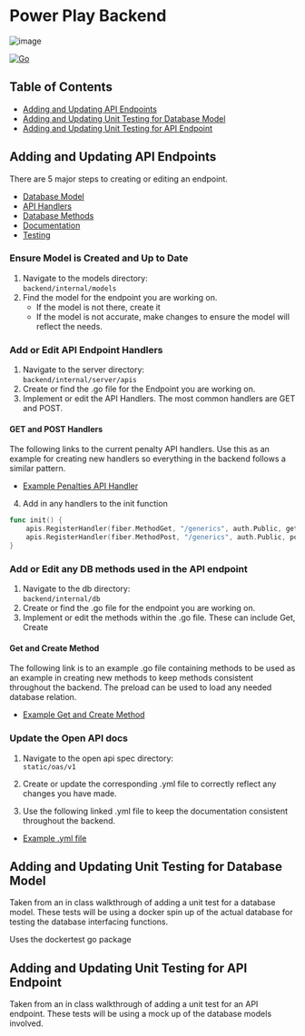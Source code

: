 # Power Play Backend

![image](https://github.com/jak103/powerplay/assets/16627408/4ec3df62-d760-40c6-aa57-fa63eaaaf61b)

[![Go](https://github.com/jak103/powerplay/actions/workflows/go.yml/badge.svg?branch=main)](https://github.com/jak103/powerplay/actions/workflows/go.yml)

## Table of Contents
- [Adding and Updating API Endpoints](#adding-and-updating-api-endpoints)
- [Adding and Updating Unit Testing for Database Model](#adding-and-updating-unit-testing-for-database-model)
- [Adding and Updating Unit Testing for API Endpoint](#adding-and-updating-unit-testing-for-api-endpoint)
## Adding and Updating API Endpoints
There are 5 major steps to creating or editing an endpoint.
- [Database Model](#ensure-model-is-created-and-up-to-date)
- [API Handlers](#add-or-edit-api-endpoint-handlers)
- [Database Methods](#add-or-edit-any-db-methods-used-in-the-api-endpoint)
- [Documentation](#update-the-open-api-docs)
- [Testing](#adding-and-updating-unit-testing-for-database-model)

### Ensure Model is Created and Up to Date
1. Navigate to the models directory:  
   `backend/internal/models`
2. Find the model for the endpoint you are working on.
   - If the model is not there, create it
   - If the model is not accurate, make changes to ensure the model will reflect the needs.

### Add or Edit API Endpoint Handlers
1. Navigate to the server directory:  
    `backend/internal/server/apis`
2. Create or find the .go file for the Endpoint you are working on.
3. Implement or edit the API Handlers. The most common handlers are GET and POST. 
   
#### **GET and POST Handlers**
The following links to the current penalty API handlers. Use this as an example for creating new handlers so everything in the backend follows a similar pattern.

- [Example Penalties API Handler](/backend/internal/server/apis/stats/penalty.go)

4. Add in any handlers to the init function
``` go
func init() {
	apis.RegisterHandler(fiber.MethodGet, "/generics", auth.Public, getGenericsHandler)
	apis.RegisterHandler(fiber.MethodPost, "/generics", auth.Public, postGenericHandler)
}
```

### Add or Edit any DB methods used in the API endpoint
1. Navigate to the db directory:  
    `backend/internal/db`
2. Create or find the .go file for the endpoint you are working on.
3. Implement or edit the methods within the .go file. These can include Get, Create

#### **Get and Create Method**
The following link is to an example .go file containing methods to be used as an example in creating new methods to keep methods consistent throughout the backend. The preload can be used to load any needed database relation.

- [Example Get and Create Method](/backend/internal/db/penalty.go)

### Update the Open API docs
1. Navigate to the open api spec directory:  
   `static/oas/v1`
2. Create or update the corresponding .yml file to correctly reflect any changes you have made.

3. Use the following linked .yml file to keep the documentation consistent throughout the backend.
- [Example .yml file](/static/oas/v1/stats/penalties.yml)

## Adding and Updating Unit Testing for Database Model
Taken from an in class walkthrough of adding a unit test for a database model. These tests will be using a docker spin up of the actual database for testing the database interfacing functions.

Uses the dockertest go package

## Adding and Updating Unit Testing for API Endpoint
Taken from an in class walkthrough of adding a unit test for an API endpoint. These tests will be using a mock up of the database models involved.

